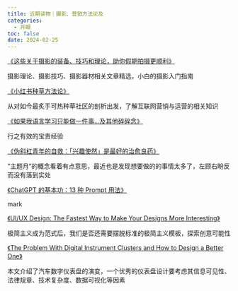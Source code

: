 ```yaml
---
title: 近期读物｜摄影、营销方法论及
categories:
  - 开眼
toc: false
date: 2024-02-25
---
```


[《这些关于摄影的装备、技巧和理论，助你假期拍摄更顺利》](https://sspai.com/post/75837)

摄影理论、摄影技巧、摄影器材相关文章精选，小白的摄影入门指南



[《小红书种草方法论》](https://docs.qq.com/pdf/DTmFvb25XbWFqSXVD?)

从对如今最炙手可热种草社区的剖析出发，了解互联网营销与运营的相关知识



[《如果我语言学习只能做一件事…及其他碎碎念》](https://sspai.com/post/85611)

行之有效的宝贵经验



[《伪斜杠青年的自救：「兴趣使然」是最好的治愈良药》](https://sspai.com/post/86625)

“主题月”的概念看着有点意思，最近也是发现想要做的的事情太多了，左顾右盼反而没有落到实处



[《ChatGPT 的基本功：13 种 Prompt 用法》](https://sspai.com/post/78593)

mark



[《UI/UX Design: The Fastest Way to Make Your Designs More Interesting》](https://medium.com/@nicklawrencedesign/ui-ux-design-the-fastest-way-to-make-your-designs-more-interesting-77ea358a65bd)

极简主义成为范式后，我们是否还需要摆脱标准的极简主义模板，探索创意可能性



[《The Problem With Digital Instrument Clusters and How to Design a Better One》](https://www.theturnsignalblog.com/the-problem-with-digital-instrument-clusters-and-how-to-design-a-better-one/)

本文介绍了汽车数字仪表盘的演变，一个优秀的仪表盘设计要考虑其信息可见性、法律规章、技术复杂度、数据可视化等因素
